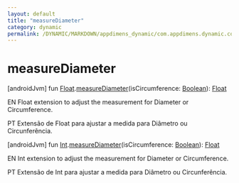 ```yaml
---
layout: default
title: "measureDiameter"
category: dynamic
permalink: /DYNAMIC/MARKDOWN/appdimens_dynamic/com.appdimens.dynamic.compose/-app-dimens-physical-units/measure-diameter.html
---
```


# measureDiameter

[androidJvm]
fun [Float](https://kotlinlang.org/api/core/kotlin-stdlib/kotlin/-float/index.html).[measureDiameter](measure-diameter.md)(isCircumference: [Boolean](https://kotlinlang.org/api/core/kotlin-stdlib/kotlin/-boolean/index.html)): [Float](https://kotlinlang.org/api/core/kotlin-stdlib/kotlin/-float/index.html)

EN Float extension to adjust the measurement for Diameter or Circumference.

PT Extensão de Float para ajustar a medida para Diâmetro ou Circunferência.

[androidJvm]
fun [Int](https://kotlinlang.org/api/core/kotlin-stdlib/kotlin/-int/index.html).[measureDiameter](measure-diameter.md)(isCircumference: [Boolean](https://kotlinlang.org/api/core/kotlin-stdlib/kotlin/-boolean/index.html)): [Float](https://kotlinlang.org/api/core/kotlin-stdlib/kotlin/-float/index.html)

EN Int extension to adjust the measurement for Diameter or Circumference.

PT Extensão de Int para ajustar a medida para Diâmetro ou Circunferência.